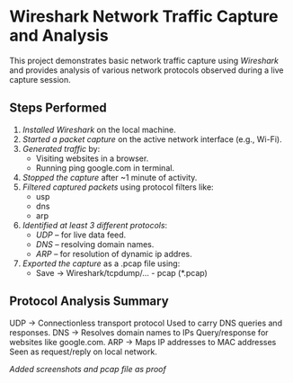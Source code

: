 # Wireshark Network Traffic Capture and Analysis

This project demonstrates basic network traffic capture using *Wireshark* and provides analysis of various network protocols observed during a live capture session.


## Steps Performed

1. *Installed Wireshark* on the local machine.
2. *Started a packet capture* on the active network interface (e.g., Wi-Fi).
3. *Generated traffic* by:
   - Visiting websites in a browser.
   - Running ping google.com in terminal.
4. *Stopped the capture* after ~1 minute of activity.
5. *Filtered captured packets* using protocol filters like:
   - usp
   - dns
   - arp
6. *Identified at least 3 different protocols*:
   - *UDP* – for live data feed.
   - *DNS* – resolving domain names.
   - *ARP* – for resolution of dynamic ip addres.
7. *Exported the capture* as a .pcap file using:
   - Save → Wireshark/tcpdump/... - pcap (*.pcap)

## Protocol Analysis Summary

UDP ->	Connectionless transport protocol	Used to carry DNS queries and responses.
DNS ->	Resolves domain names to IPs	Query/response for websites like google.com.
ARP ->	Maps IP addresses to MAC addresses	Seen as request/reply on local network.


*Added screenshots and pcap file as proof*
